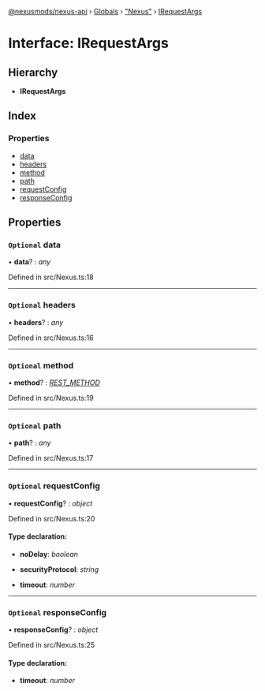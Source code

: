[@nexusmods/nexus-api](../README.md) › [Globals](../globals.md) › ["Nexus"](../modules/_nexus_.md) › [IRequestArgs](_nexus_.irequestargs.md)

# Interface: IRequestArgs

## Hierarchy

* **IRequestArgs**

## Index

### Properties

* [data](_nexus_.irequestargs.md#optional-data)
* [headers](_nexus_.irequestargs.md#optional-headers)
* [method](_nexus_.irequestargs.md#optional-method)
* [path](_nexus_.irequestargs.md#optional-path)
* [requestConfig](_nexus_.irequestargs.md#optional-requestconfig)
* [responseConfig](_nexus_.irequestargs.md#optional-responseconfig)

## Properties

### `Optional` data

• **data**? : *any*

Defined in src/Nexus.ts:18

___

### `Optional` headers

• **headers**? : *any*

Defined in src/Nexus.ts:16

___

### `Optional` method

• **method**? : *[REST_METHOD](../modules/_nexus_.md#rest_method)*

Defined in src/Nexus.ts:19

___

### `Optional` path

• **path**? : *any*

Defined in src/Nexus.ts:17

___

### `Optional` requestConfig

• **requestConfig**? : *object*

Defined in src/Nexus.ts:20

#### Type declaration:

* **noDelay**: *boolean*

* **securityProtocol**: *string*

* **timeout**: *number*

___

### `Optional` responseConfig

• **responseConfig**? : *object*

Defined in src/Nexus.ts:25

#### Type declaration:

* **timeout**: *number*

